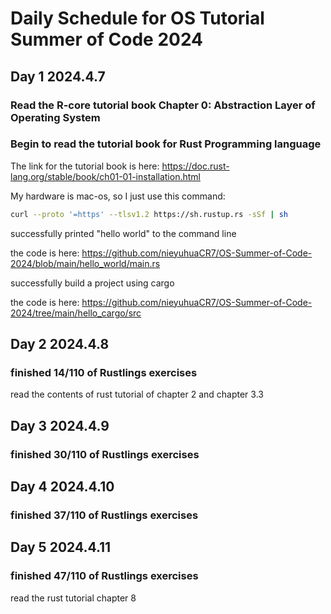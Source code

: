 # Daily Schedule for OS Tutorial Summer of Code 2024

## Day 1 2024.4.7

### Read the R-core tutorial book Chapter 0: Abstraction Layer of Operating System

### Begin to read the tutorial book for Rust Programming language

The link for the tutorial book is here: https://doc.rust-lang.org/stable/book/ch01-01-installation.html

My hardware is mac-os, so I just use this command:  

```sh
curl --proto '=https' --tlsv1.2 https://sh.rustup.rs -sSf | sh
```

successfully printed "hello world" to the command line

the code is here: https://github.com/nieyuhuaCR7/OS-Summer-of-Code-2024/blob/main/hello_world/main.rs

successfully build a project using cargo

the code is here: https://github.com/nieyuhuaCR7/OS-Summer-of-Code-2024/tree/main/hello_cargo/src

## Day 2 2024.4.8

### finished 14/110 of Rustlings exercises

read the contents of rust tutorial of chapter 2 and chapter 3.3

## Day 3 2024.4.9

### finished 30/110 of Rustlings exercises

## Day 4 2024.4.10

### finished 37/110 of Rustlings exercises

## Day 5 2024.4.11

### finished 47/110 of Rustlings exercises

read the rust tutorial chapter 8